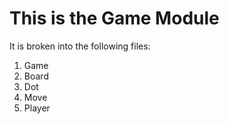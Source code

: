 # This is the Game Module

It is broken into the following files:

1. Game
2. Board
3. Dot
4. Move
5. Player
